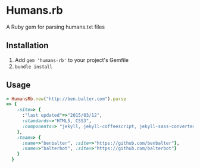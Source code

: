 # Humans.rb

A Ruby gem for parsing humans.txt files

## Installation

1. Add `gem 'humans-rb'` to your project's Gemfile
2. `bundle install`

## Usage

```ruby
> HumansRb.new("http://ben.balter.com").parse
=> {
    :site=> {
      :"last updated"=>"2015/03/12",
      :standards=>"HTML5, CSS3",
      :components=> "jekyll, jekyll-coffeescript, jekyll-sass-converter, kramdown, maruku, rdiscount, redcarpet, RedCloth, liquid, pygments.rb, jemoji, jekyll-mentions, jekyll-redirect-from, jekyll-sitemap, github-pages, ruby"
    },
    :team=> {
      :name=>"benbalter", :site=>"https://github.com/benbalter"},
      :name=>"balterbot", :site=>"https://github.com/balterbot"}
    }
  }
```
